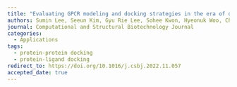 ```yaml
---
title: "Evaluating GPCR modeling and docking strategies in the era of deep learning-based protein structure prediction"
authors: Sumin Lee, Seeun Kim, Gyu Rie Lee, Sohee Kwon, Hyeonuk Woo, Chaok Seok* and Hahnbeom Park*
journal: Computational and Structural Biotechnology Journal
categories:
  - Applications
tags:
  - protein-protein docking
  - protein-ligand docking
redirect_to: https://doi.org/10.1016/j.csbj.2022.11.057
accepted_date: true
---
```

